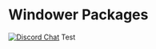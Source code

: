 # Windower Packages
[![Discord Chat](https://img.shields.io/discord/338590234235371531.svg?logo=discord&colorB=7289da)](https://discord.gg/2wCMexS)
Test
